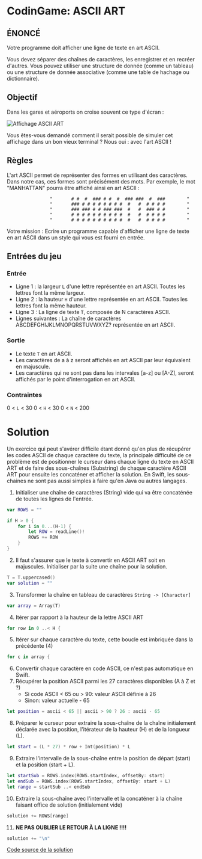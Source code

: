 # CodinGame: ASCII ART

## ÉNONCÉ

Votre programme doit afficher une ligne de texte en art ASCII.

Vous devez séparer des chaînes de caractères, les enregistrer et en recréer d'autres. Vous pouvez utiliser une structure de donnée (comme un tableau) ou une structure de donnée associative (comme une table de hachage ou dictionnaire).

## Objectif

 Dans les gares et aéroports on croise souvent ce type d'écran :
 
![Affichage ASCII ART](https://www.codingame.com/fileservlet?id=21824381272)

Vous êtes-vous demandé comment il serait possible de simuler cet affichage dans un bon vieux terminal ? Nous oui : avec l'art ASCII !

## Règles
L'art ASCII permet de représenter des formes en utilisant des caractères. Dans notre cas, ces formes sont précisément des mots. Par exemple, le mot "MANHATTAN" pourra être affiché ainsi en art ASCII :

                    "       # #  #  ### # #  #  ### ###  #  ###        "
                    "       ### # # # # # # # #  #   #  # # # #        "
                    "       ### ### # # ### ###  #   #  ### # #        "
                    "       # # # # # # # # # #  #   #  # # # #        "
                    "       # # # # # # # # # #  #   #  # # # #        "
 
​Votre mission : Ecrire un programme capable d'afficher une ligne de texte en art ASCII dans un style qui vous est fourni en entrée.

## Entrées du jeu

### Entrée
- Ligne 1 : la largeur `L` d'une lettre représentée en art ASCII. Toutes les lettres font la même largeur.
- Ligne 2 : la hauteur `H` d'une lettre représentée en art ASCII. Toutes les lettres font la même hauteur.
- Ligne 3 : La ligne de texte `T`, composée de N caractères ASCII.
- Lignes suivantes : La chaîne de caractères ABCDEFGHIJKLMNOPQRSTUVWXYZ? représentée en art ASCII.

### Sortie
- Le texte `T` en art ASCII.
- Les caractères de a à z seront affichés en art ASCII par leur équivalent en majuscule.
- Les caractères qui ne sont pas dans les intervales [a-z] ou [A-Z], seront affichés par le point d'interrogation en art ASCII.

### Contraintes
0 < `L` < 30
0 < `H` < 30
0 < `N` < 200

# Solution

Un exercice qui peut s'avérer difficile étant donné qu'en plus de récupérer les codes ASCII de chaque caractère du texte, la principale difficulté de ce problème est de positionner le curseur dans chaque ligne du texte en ASCII ART et de faire des sous-chaînes (Substring) de chaque caractère ASCII ART pour ensuite les concaténer et afficher la solution. En Swift, les sous-chaines ne sont pas aussi simples à faire qu'en Java ou autres langages.

1. Initialiser une chaîne de caractères (String) vide qui va être concaténée de toutes les lignes de l'entrée.
```swift
var ROWS = ""

if H > 0 {
    for i in 0...(H-1) {
        let ROW = readLine()!
        ROWS += ROW
    }
}
```
2. Il faut s'assurer que le texte à convertir en ASCII ART soit en majuscules. Initialiser par la suite une chaîne pour la solution.
```swift
T = T.uppercased()
var solution = ""
```
3. Transformer la chaîne en tableau de caractères `String -> [Character]`
```swift
var array = Array(T)
```
4. Itérer par rapport à la hauteur de la lettre ASCII ART
```swift
for row in 0 ..< H {
```
5. Itérer sur chaque caractère du texte, cette boucle est imbriquée dans la précédente (4)
```swift
for c in array {
```
6. Convertir chaque caractère en code ASCII, ce n'est pas automatique en Swift.
7. Récupérer la position ASCII parmi les 27 caractères disponibles (A à Z et ?)
   - Si code ASCII < 65 ou > 90: valeur ASCII définie à 26
   - Sinon: valeur actuelle - 65
```swift
let position = ascii < 65 || ascii > 90 ? 26 : ascii - 65
```
8. Préparer le curseur pour extraire la sous-chaîne de la chaîne initialement déclarée avec la position, l'itérateur de la hauteur (H) et de la longueur (L).
```swift
let start = (L * 27) * row + Int(position) * L
```
9. Extraire l'intervalle de la sous-chaîne entre la position de départ (start) et la position (start + L).
```swift
let startSub = ROWS.index(ROWS.startIndex, offsetBy: start)
let endSub = ROWS.index(ROWS.startIndex, offsetBy: start + L)
let range = startSub ..< endSub
```      
10. Extraire la sous-chaîne avec l'intervalle et la concaténer à la chaîne faisant office de solution (initialement vide)
```swift
solution += ROWS[range]
```
11. **NE PAS OUBLIER LE RETOUR À LA LIGNE !!!!**
```swift
solution += "\n"
```

[Code source de la solution](https://github.com/Kous92/CodinGame-Swift-FR-/blob/main/Puzzles%20classiques/Facile/ASCII%20ART/asciiart.swift)